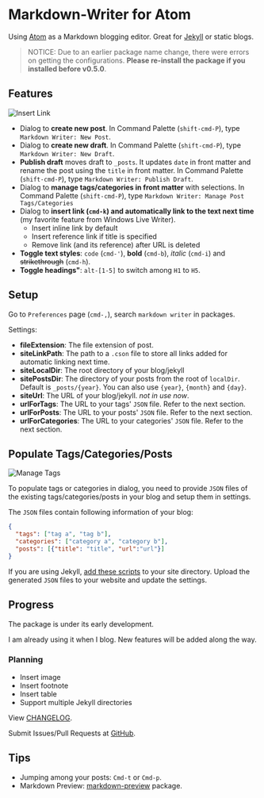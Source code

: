 # Markdown-Writer for Atom

Using [Atom](https://atom.io/) as a Markdown blogging editor. Great for [Jekyll](http://jekyllrb.com/) or static blogs.

> NOTICE: Due to an earlier package name change, there were errors on getting the configurations. **Please re-install the package if you installed before v0.5.0**.

## Features

![Insert Link](http://i.imgur.com/F9dLWsH.png)

- Dialog to **create new post**.
  In Command Palette (`shift-cmd-P`), type `Markdown Writer: New Post`.
- Dialog to **create new draft**.
  In Command Palette (`shift-cmd-P`), type `Markdown Writer: New Draft`.
- **Publish draft** moves draft to `_posts`. It updates `date` in front matter and rename the post using the `title` in front matter.
  In Command Palette (`shift-cmd-P`), type `Markdown Writer: Publish Draft`.
- Dialog to **manage tags/categories in front matter** with selections.
  In Command Palette (`shift-cmd-P`), type `Markdown Writer: Manage Post Tags/Categories`
- Dialog to **insert link (`cmd-k`) and automatically link to the text next time** (my favorite feature from Windows Live Writer).
  - Insert inline link by default
  - Insert reference link if title is specified
  - Remove link (and its reference) after URL is deleted
- **Toggle text styles**: `code` (`cmd-'`), **bold** (`cmd-b`), _italic_ (`cmd-i`) and ~~strikethrough~~ (`cmd-h`).
- **Toggle headings"**: `alt-[1-5]` to switch among `H1` to `H5`.

## Setup

Go to `Preferences` page (`cmd-,`), search `markdown writer` in packages.

Settings:

- **fileExtension**: The file extension of post.
- **siteLinkPath**: The path to a `.cson` file to store all links added for automatic linking next time.
- **siteLocalDir**: The root directory of your blog/jekyll
- **sitePostsDir**: The directory of your posts from the root of `localDir`. Default is `_posts/{year}`. You can also use `{year}`, `{month}` and `{day}`.
- **siteUrl**: The URL of your blog/jekyll. _not in use now_.
- **urlForTags**: The URL to your tags' `JSON` file. Refer to the next section.
- **urlForPosts**: The URL to your posts' `JSON` file. Refer to the next section.
- **urlForCategories**: The URL to your categories' `JSON` file. Refer to the next section.

## Populate Tags/Categories/Posts

![Manage Tags](http://i.imgur.com/amt2m0Y.png)

To populate tags or categories in dialog, you need to provide `JSON` files of the existing tags/categories/posts in your blog and setup them in settings.

The `JSON` files contain following information of your blog:

```json
{
  "tags": ["tag a", "tag b"],
  "categories": ["category a", "category b"],
  "posts": [{"title": "title", "url":"url"}]
}
```

If you are using Jekyll, [add these scripts](https://gist.github.com/zhuochun/fe127356bcf8c07ae1fb) to your site directory. Upload the generated `JSON` files to your website and update the settings.

## Progress

The package is under its early development.

I am already using it when I blog. New features will be added along the way.

### Planning

- Insert image
- Insert footnote
- Insert table
- Support multiple Jekyll directories

View [CHANGELOG](https://github.com/zhuochun/md-writer/blob/master/CHANGELOG.md).

Submit Issues/Pull Requests at [GitHub](https://github.com/zhuochun/md-writer/).

## Tips

- Jumping among your posts: `Cmd-t` or `Cmd-p`.
- Markdown Preview: [markdown-preview](https://atom.io/packages/markdown-preview) package.
